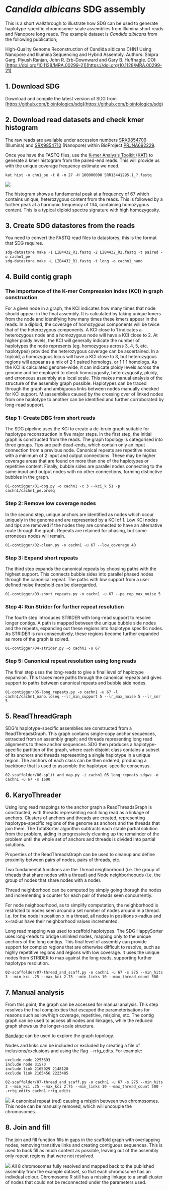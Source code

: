 # *Candida albicans* SDG assembly 
This is a short walkthrough to illustrate how SDG can be used to generate haplotype-specific chromosome-scale assemblies from Illumina short reads and Nanopore long reads. The example dataset is *Candida albicans* from the following publication;

High-Quality Genome Reconstruction of Candida albicans CHN1 Using Nanopore and Illumina Sequencing and Hybrid Assembly.
Authors: Shipra Garg, Piyush Ranjan, John R. Erb-Downward and Gary B. Huffnagle.
DOI: [https://doi.org/10.1128/MRA.00299-21](https://doi.org/10.1128/MRA.00299-21) 

## 1. Download SDG
Download and compile the latest version of SDG from [https://github.com/bioinfologics/sdg](https://github.com/bioinfologics/sdg)

## 2. Download read datasets and check kmer histogram
The raw reads are available under accession numbers [SRX9854709](https://www.ncbi.nlm.nih.gov/sra/SRX9854709) (Illumina) and [SRX9854710](https://www.ncbi.nlm.nih.gov/sra/SRX9854710) (Nanopore) within BioProject [PRJNA692229](https://www.ncbi.nlm.nih.gov/bioproject/?term=PRJNA692229).

Once you have the FASTQ files, use the [K-mer Analysis Toolkit (KAT)](https://github.com/TGAC/KAT) to generate a kmer histogram from the paired-end reads. This will provide us with the unique coverage frequency estimate we need.
```
kat hist -o chn1_pe -t 8 -m 27 -H 100000000 SRR13441295.1_?.fastq
```

![](https://i.imgur.com/K69NuVL.png)

The histogram shows a fundamental peak at a frequency of 67 which contains unique, heterozygous content from the reads. This is followed by a further peak at a harmonic frequency of 134, containing homozygous content. This is a typical diploid spectra signature with high homozygosity. 

## 3. Create SDG datastores from the reads
You need to convert the FASTQ read files to datastores, this is the format that SDG requires.
```
sdg-datastore make -1 LIB4432_R1.fastq -2 LIB4432_R2.fastq -t paired -o cachn1_pe
sdg-datastore make -L LIB4432_R1.fastq -t long -o cachn1_nano
```

## 4. Build contig graph
### The importance of the K-mer Compression Index (KCI) in graph construction
For a given node in a graph, the KCI indicates how many times that node should appear in the final assembly. It is calculated by taking unique kmers from the node and identifying how many times these kmers appear in the reads. In a diploid, the coverage of homozygous components will be twice that of the heterozygous components. A KCI close to 1 indicates a heterozygous node and a homozygous node will have a KCI close to 2. At higher ploidy levels, the KCI will generally indicate the number of haplotypes the node represents (eg. homozygous across 3, 4, 5, etc. haplotypes) provided the heterozygous coverage can be ascertained. In a triploid, a homozygous locus will have a KCI close to 3, but heterozygous regions will appear as a mix of 2:1 paired homologs, or 1:1:1 homologs. As the KCI is calculated genome-wide, it can indicate ploidy levels across the genome and be employed to check homozygosity, heterozygosity, ploidy, and erroneous assembly at a local scale. This makes manual analysis of the structure of the assembly graph possible. Haplotypes can be traced through the graph and ambiguous links between nodes manually checked for KCI support. Misassemblies caused by the crossing over of linked nodes from one haplotype to another can be identified and further corroborated by long-read support.

### Step 1: Create DBG from short reads
The SDG pipeline uses the KCI to create a de-bruin graph suitable for haplotype reconstruction in five major steps. In the first step, the initial graph is constructed from the reads. The graph topology is categorised into three groups. Tips are path dead-ends, which contain only an input connection from a previous node. Canonical repeats are repetitive nodes with a minimum of 2 input and output connections. These may be higher coverage areas that are found on more than one of the haplotypes or repetitive content. Finally, bubble sides are parallel nodes connecting to the same input and output nodes with no other connections, forming distinctive bubbles in the graph.
```
01-contigger/01-dbg.py -o cachn1 -c 3 --kci_k 51 -p cachn1/cachn1_pe.prseq
```
### Step 2: Remove low coverage nodes
In the second step, unique anchors are identified as nodes which occur uniquely in the genome and are represented by a KCI of 1. Low KCI nodes and tips are removed if the nodes they are connected to have an alternative route through the graph. Repeats are retained for phasing, but some erroneous nodes will remain.
```
01-contigger/02-clean.py -o cachn1 -u 67 --low_coverage 40
```
### Step 3: Expand short repeats
The third step expands the canonical repeats by choosing paths with the highest support. This connects bubble sides into parallel phased nodes through the canonical repeat. The paths with low support from a user defined noise threshold can be disregarded.
```
01-contigger/03-short_repeats.py -o cachn1 -u 67 --pe_rep_max_noise 5
```
### Step 4: Run Strider for further repeat resolution
The fourth step introduces STRIDER with long-read support to resolve longer contigs. A path is mapped between the unique bubble side nodes and the repeats, expanding out these regions into haplotype specific nodes. As STRIDER is run consecutively, these regions become further expanded as more of the graph is solved. 
```
01-contigger/04-strider.py -o cachn1 -u 67
```
### Step 5: Canonical repeat resolution using long reads
The final step uses the long-reads to give a final level of haplotype expansion. This traces more paths through the canonical repeats and gives support to paths between canonical repeats and bubble side nodes. 
```
01-contigger/05-long_repeats.py -o cachn1 -u 67 -l cachn1/cachn1_nano.loseq --lr_min_support 5 --lr_max_noise 5 --lr_snr 5
```
## 5. ReadThreadGraph
SDG's haplotype-specific assemblies are constructed from a ReadThreadsGraph. This graph contains single-copy anchor sequences, extracted from an assembly graph; and threads representing long read alignments to these anchor sequences. SDG then produces a haplotype-specific partition of the graph, where each disjoint class contains a subset of its anchors and threads representing a single haplotype in a unique region. The anchors of each class can be then ordered, producing a backbone that is used to assemble the haplotype-specific consensus.

```
02-scaffolder/06-split_and_map.py -i cachn1_05_long_repeats.sdgws -o cachn1 -u 67 -s 1500
```
## 6. KaryoThreader
Using long read mappings to the anchor graph a ReadThreadsGraph is constructed, with threads representing each long read as a linkage of anchors. Clusters of anchors and threads are created, representing haplotype-specific regions of the genome as anchors and the threads that join them. The TotalSorter algorithm subtracts each stable partial solution from the problem, aiding in progressively cleaning up the remainder of the problem until the whole set of anchors and threads is divided into partial solutions.

Properties of the ReadThreadsGraph can be used to cleanup and define proximity between pairs of nodes, pairs of threads, etc.

Two fundamental functions are the Thread neighborhood (i.e. the group of trheads that share nodes with a thread) and Node neighborhoouds (i.e. the group of nodes that share nodes with a node).

Thread neighborhood can be computed by simply going thorugh the nodes and incrementing a counter for each pair of threads seen concurrently.

For node neighbourhood, as to simplify computation, the neighborhood is restricted to nodes seen around a set number of nodes around in a thread. I.e. for the node in position x in a thread, all nodes in positions x-radius and x+radius have their neighborhood values incremented.

Long read mapping was used to scaffold haplotypes. The SDG HappySorter uses long-reads to bridge unlinked nodes, mapping only to the unique anchors of the long contigs. This final level of assembly can provide support for complex regions that are otherwise difficult to resolve, such as highly repetitive regions and regions with low coverage. It uses the unique nodes from STRIDER to map against the long reads, supporting further haplotype resolution.

```
02-scaffolder/07-thread_and_scaff.py -o cachn1 -u 67 -s 275 --min_hits 3 --min_kci .25 --max_kci 2.75 --min_links 10 --max_thread_count 500 
```
## 7. Manual analysis
From this point, the graph can be accessed for manual analysis. This step resolves the final complexities that escaped the parameterisations for reasons such as low/high coverage, repetitive, misjoins, etc. The contig graph can be used to access all nodes and linkages, while the reduced graph shows us the longer-scale structure. 


[Bandage](https://rrwick.github.io/Bandage/) can be used to explore the graph topology.

Nodes and links can be included or excluded by creating a file of inclusions/exclusions and using the flag --rrtg_edits. For example:

```
exclude node 2253693
include node 31573
include link 2165929 2148120
exclude link 2165456 2223485
```
```
02-scaffolder/07-thread_and_scaff.py -o cachn1 -u 67 -s 275 --min_hits 3 --min_kci .25 --max_kci 2.75 --min_links 10 --max_thread_count 500 --rrtg_edits cachn1.rrtg_edits
```

![](https://i.imgur.com/pCSmfKY.png)
A canonical repeat (red) causing a misjoin between two chromosomes. This node can be manually removed, which will uncouple the chromosomes. 

## 8. Join and fill
The join and fill function fills in gaps in the scaffold graph with overlapping nodes, removing transitive links and creating contiguous sequences. This is used to back fill as much content as possible, leaving out of the assembly only repeat regions that were not resolved.

![](https://i.imgur.com/p3FN0Qh.png)
All 8 chromosomes fully resolved and mapped back to the published assembly from the example dataset, so that each chromosome has an indivdual colour. Chromosome R still has a missing linkage to a small cluster of nodes that could not be reconnected under the parameters used. 
